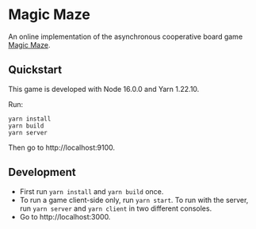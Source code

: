 # Magic Maze

An online implementation of the asynchronous cooperative board game [Magic Maze](https://boardgamegeek.com/boardgame/209778/magic-maze).

## Quickstart

This game is developed with Node 16.0.0 and Yarn 1.22.10.

Run:

    yarn install
    yarn build
    yarn server

Then go to http://localhost:9100.

## Development

- First run `yarn install` and `yarn build` once.
- To run a game client-side only, run `yarn start`. To run with the server, run `yarn server` and `yarn client` in two different consoles.
- Go to http://localhost:3000.

